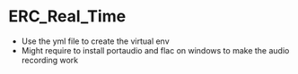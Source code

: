 # ERC_Real_Time

* Use the yml file to create the virtual env 
* Might require to install portaudio and flac on windows to make the audio recording work
